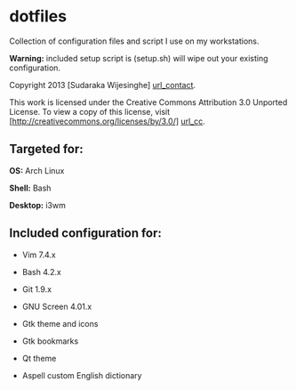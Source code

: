 dotfiles
========

Collection of configuration files and script I use on my workstations.

**Warning:** included setup script is (setup.sh) will wipe out your existing
configuration.

Copyright 2013 [Sudaraka Wijesinghe] [url_contact].

This work is licensed under the Creative Commons Attribution 3.0 Unported
License. To view a copy of this license, visit
[http://creativecommons.org/licenses/by/3.0/] [url_cc].

Targeted for:
-------------
**OS:** Arch Linux

**Shell:** Bash

**Desktop:** i3wm

Included configuration for:
---------------------------
* Vim 7.4.x
* Bash 4.2.x
* Git 1.9.x
* GNU Screen 4.01.x
* Gtk theme and icons
* Gtk bookmarks
* Qt theme
* Aspell custom English dictionary

  [url_contact]: http://sudaraka.org/contact/
  [url_cc]: http://creativecommons.org/licenses/by/3.0/
